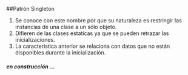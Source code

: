 ##Patrón Singleton
1. Se conoce con este nombre por que su naturaleza es restringir las instancias de una clase a un sólo objeto.
2. Difieren de las clases estaticas ya que se pueden retrazar las inicializaciones.
3. La caracteristica anterior se relaciona con datos que no están disponibles durante la inicialización.

##### en construcción ...
